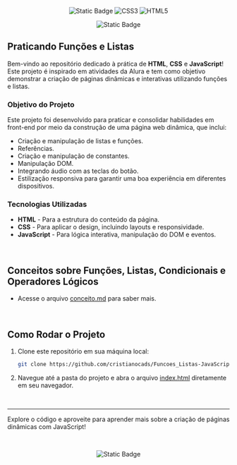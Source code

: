 
<div align="center">

![Static Badge](https://img.shields.io/badge/javascript-%25.svg?style=for-the-badge&logo=javascript&logoColor=%232E2C2E&color=yellow)
![CSS3](https://img.shields.io/badge/css3-%231572B6.svg?style=for-the-badge&logo=css3&logoColor=white)
![HTML5](https://img.shields.io/badge/html5-%23E34F26.svg?style=for-the-badge&logo=html5&logoColor=white)

![Static Badge](https://img.shields.io/badge/LICENSE%20-%20CC0%20v1.0%20-%20%2353A2FC?style=flat)

</div>

## Praticando Funções e Listas

Bem-vindo ao repositório dedicado à prática de **HTML**, **CSS** e **JavaScript**! Este projeto é inspirado em atividades da Alura e tem como objetivo demonstrar a criação de páginas dinâmicas e interativas utilizando funções e listas.

### Objetivo do Projeto

Este projeto foi desenvolvido para praticar e consolidar habilidades em front-end por meio da construção de uma página web dinâmica, que inclui:

- Criação e manipulação de listas e funções.
- Referências.
- Criação e manipulação de constantes.
- Manipulação DOM.
- Integrando áudio com as teclas do botão.
- Estilização responsiva para garantir uma boa experiência em diferentes dispositivos.

### Tecnologias Utilizadas

- **HTML** - Para a estrutura do conteúdo da página.
- **CSS** - Para aplicar o design, incluindo layouts e responsividade.
- **JavaScript** - Para lógica interativa, manipulação do DOM e eventos.

<br>

## Conceitos sobre Funções, Listas, Condicionais e Operadores Lógicos

* Acesse o arquivo [conceito.md](conceito.md) para saber mais.


<br>

## Como Rodar o Projeto

1. Clone este repositório em sua máquina local:

    ```bash
    git clone https://github.com/cristianocads/Funcoes_Listas-JavaScript.git
    ```

2. Navegue até a pasta do projeto e abra o arquivo [index.html](index.html) diretamente em seu navegador.

<br>

---

Explore o código e aproveite para aprender mais sobre a criação de páginas dinâmicas com JavaScript!

</br>

<div align="center">

![Static Badge](https://img.shields.io/badge/Colabore%20com%20seu%20conhecimento%20%F0%9F%A4%98-%233583F0)

</div>
